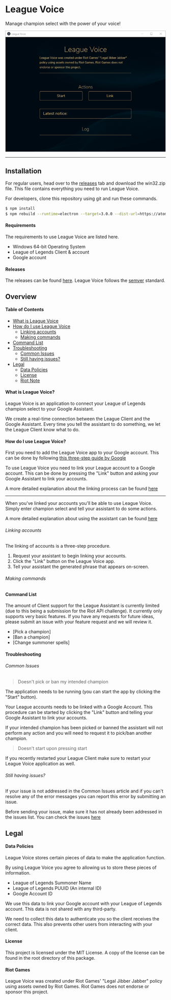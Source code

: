 # League Voice

Manage champion select with the power of your voice!

![League Voice](/web/static/app.png)

---

## Installation

For regular users, head over to the [releases](https://github.com/supergrecko/LeagueVoice/releases) tab and download the win32.zip file. This file contains everything you need to run League Voice.

For developers, clone this repository using git and run these commands.

```bash
$ npm install
$ npm rebuild --runtime=electron --target=3.0.0 --dist-url=https://atom.io/download/electron
```

#### Requirements

The requirements to use League Voice are listed here.

- Windows 64-bit Operating System
- League of Legends Client & account
- Google account

#### Releases

The releases can be found [here](https://github.com/supergrecko/LeagueVoice/releases). League Voice follows the [semver](//semver.org) standard.

## Overview

#### Table of Contents

- [What is League Voice](#what-is-league-voice)
- [How do I use League Voice](#how-do-i-use-league-voice)
    - [Linking accounts](#linking-accounts)
    - [Making commands](#making-commands)
- [Command List](#command-list)
- [Troubleshooting](#troubleshooting)
    - [Common Issues](#common-issues)
    - [Still having issues?](#still-having-issues)
- [Legal](#legal)
    - [Data Policies](#data-policies)
    - [License](#license)
    - [Riot Note](#riot-games)

#### What is League Voice?

League Voice is an application to connect your League of Legends champion select to your Google Assistant.

We create a real-time connection between the League Client and the Google Assistant. Every time you tell the assistant to do something, we let the League Client know what to do.

#### How do I use League Voice?

First you need to add the League Voice app to your Google account. This can be done by following [this three-step guide by Google](https://support.google.com/googlehome/answer/7126338)

To use League Voice you need to link your League account to a Google account. This can be done by pressing the "Link" button and asking your Google Assistant to link your accounts.

A more detailed explanation about the linking process can be found [here](#Linking-accounts)

---

When you've linked your accounts you'll be able to use League Voice. Simply enter champion select and tell your assistant to do some actions. 

A more detailed explanation about using the assistant can be found [here](#Making-commands)

###### Linking accounts

The linking of accounts is a three-step procedure. 

1. Request your assistant to begin linking your accounts.
1. Click the "Link" button on the League Voice app.
1. Tell your assistant the generated phrase that appears on-screen.

###### Making commands

#### Command List

The amount of Client support for the League Assistant is currently limited (due to this being a submission for the Riot API challenge). It currently only supports very basic features. If you have any requests for future ideas, please submit an issue with your feature request and we will review it.

- [Pick a champion]
- [Ban a champion]
- [Change summoner spells]

#### Troubleshooting

###### Common Issues

> Doesn't pick or ban my intended champion

The application needs to be running (you can start the app by clicking the "Start" button). 

Your League accounts needs to be linked with a Google Account. This procedure can be started by clicking the "Link" button and telling your Google Assistant to link your accounts.

If your intended champion has been picked or banned the assistant will not perform any action and you will need to request it to pick/ban another champion.

> Doesn't start upon pressing start

If you recently restarted your League Client make sure to restart your League Voice application as well.

###### Still having issues?

If your issue is not addressed in the Common Issues article and if you can't resolve any of the error messages you can report this error by submitting an issue.

Before sending your issue, make sure it has not already been addressed in the issues list. You can check the issues [here](https://github.com/supergrecko/LeagueVoice/issues) 

## Legal

#### Data Policies

League Voice stores certain pieces of data to make the application function.

By using League Voice you agree to allowing us to store these pieces of information.

- League of Legends Summoner Name
- League of Legends PUUID (An internal ID)
- Google Account ID

We use this data to link your Google account with your League of Legends account. This data is not shared with any third-party.

We need to collect this data to authenticate you so the client receives the correct data. This also prevents other users from interacting with your client.

#### License

This project is licensed under the MIT License. A copy of the license can be found in the root directory of this package.

#### Riot Games

League Voice was created under Riot Games' "Legal Jibber Jabber" policy using assets owned by Riot Games.  Riot Games does not endorse or sponsor this project.